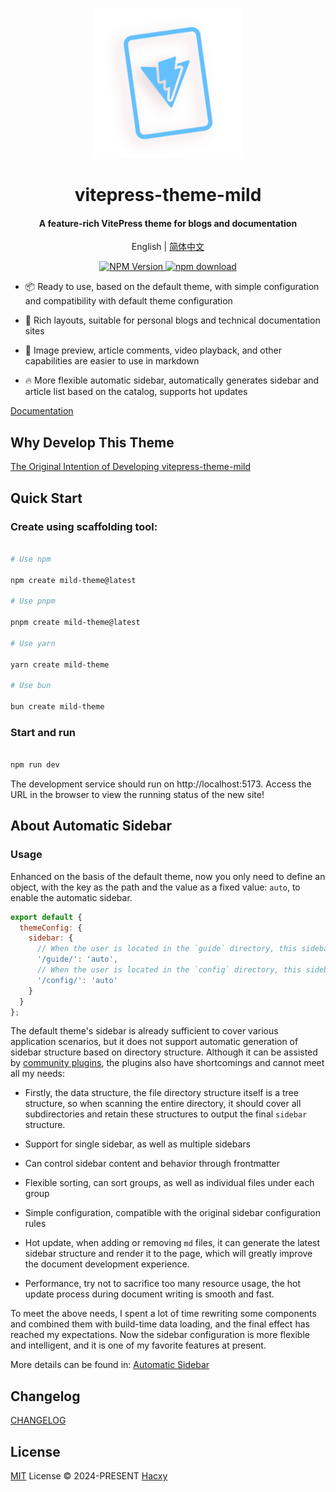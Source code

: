 <p align="center">
<img width="240" style="text-align:center;" src="https://raw.githubusercontent.com/hacxy/hacxy/main/images/simple-icons_vitepress%20(1).png"/>
</p>

<h1 align="center">
vitepress-theme-mild
</h1>

<h4 align="center">
A feature-rich VitePress theme for blogs and documentation
</h4>

<p align="center">
 English | <a href=''/>简体中文</a>
</p>

<p align="center">
  <a href="https://www.npmjs.com/package/vitepress-theme-mild" target="_blank">
   <img alt="NPM Version" src="https://img.shields.io/npm/v/vitepress-theme-mild?color=8187ff&labelColor=1b1b1f&label=npm">
  </a>
    <a href="https://www.npmjs.com/package/vitepress-theme-mild" target="_blank">
    <img src="https://img.shields.io/npm/dm/vitepress-theme-mild?color=8187ff&labelColor=1b1b1f&label=downloads" alt="npm download">
  </a>
</p>

- 📦 Ready to use, based on the default theme, with simple configuration and compatibility with default theme configuration

- 📃 Rich layouts, suitable for personal blogs and technical documentation sites

- 📖 Image preview, article comments, video playback, and other capabilities are easier to use in markdown

- 🔥 More flexible automatic sidebar, automatically generates sidebar and article list based on the catalog, supports hot updates

[Documentation](https://theme.hacxy.cn)

## Why Develop This Theme

[The Original Intention of Developing vitepress-theme-mild](https://hacxy.cn/docs/posts/dev-vitepress-theme/)

## Quick Start

### Create using scaffolding tool:

```sh

# Use npm

npm create mild-theme@latest

# Use pnpm

pnpm create mild-theme@latest

# Use yarn

yarn create mild-theme

# Use bun

bun create mild-theme

```

### Start and run

```sh

npm run dev

```

The development service should run on http://localhost:5173. Access the URL in the browser to view the running status of the new site!

## About Automatic Sidebar

### Usage

Enhanced on the basis of the default theme, now you only need to define an object, with the key as the path and the value as a fixed value: `auto`, to enable the automatic sidebar.

```js
export default {
  themeConfig: {
    sidebar: {
      // When the user is located in the `guide` directory, this sidebar will be displayed, and the sidebar data will be automatically scanned from the <root>/guide/ directory
      '/guide/': 'auto',
      // When the user is located in the `config` directory, this sidebar will be displayed, and the sidebar data will be automatically scanned from the <root>/config/ directory
      '/config/': 'auto'
    }
  }
};

```

The default theme's sidebar is already sufficient to cover various application scenarios, but it does not support automatic generation of sidebar structure based on directory structure. Although it can be assisted by [community plugins](https://github.com/hacxy/awesome-vitepress?tab=readme-ov-file#community-plugins), the plugins also have shortcomings and cannot meet all my needs:

- Firstly, the data structure, the file directory structure itself is a tree structure, so when scanning the entire directory, it should cover all subdirectories and retain these structures to output the final `sidebar` structure.

- Support for single sidebar, as well as multiple sidebars

- Can control sidebar content and behavior through frontmatter

- Flexible sorting, can sort groups, as well as individual files under each group

- Simple configuration, compatible with the original sidebar configuration rules

- Hot update, when adding or removing `md` files, it can generate the latest sidebar structure and render it to the page, which will greatly improve the document development experience.

- Performance, try not to sacrifice too many resource usage, the hot update process during document writing is smooth and fast.

To meet the above needs, I spent a lot of time rewriting some components and combined them with build-time data loading, and the final effect has reached my expectations. Now the sidebar configuration is more flexible and intelligent, and it is one of my favorite features at present.

More details can be found in: [Automatic Sidebar](https://theme.hacxy.cn/guide/support/sidebar.html)

## Changelog

[CHANGELOG](./packages/docs/CHANGELOG.md)

## License

[MIT](./LICENSE) License &copy; 2024-PRESENT [Hacxy](https://github.com/hacxy)
